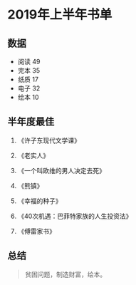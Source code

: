 # 2019年上半年书单

## 数据

* 阅读 49
* 完本 35
* 纸质 17
* 电子 32
* 绘本 10

## 半年度最佳

1. 《许子东现代文学课》


2. 《老实人》


3. 《一个叫欧维的男人决定去死》


4. 《熊镇》


5. 《幸福的种子》


6. 《40次机遇：巴菲特家族的人生投资法》


7. 《傅雷家书》


## 总结

>贫困问题，制造财富，绘本。


